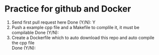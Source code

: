 # Practice for github and Docker
1. Send first pull request here
   Done (Y/N): Y
2. Push a example cpp file and a Makefile to complile it, it must be compilable
   Done (Y/N):
3. Create a Dockerfile which to auto download this repo and auto compile the cpp file   
   Done (Y/N):
